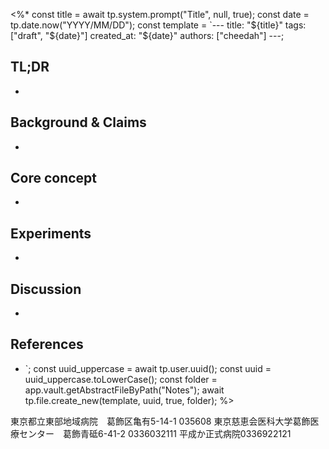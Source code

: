 <%*
const title = await tp.system.prompt("Title", null, true);
const date = tp.date.now("YYYY/MM/DD");
const template = `---
title: "${title}"
tags: ["draft", "${date}"]
created_at: "${date}"
authors: ["cheedah"]
---;
## TL;DR
- 
## Background & Claims
- 
## Core concept
- 
## Experiments
- 
## Discussion
- 
## References
- `;
const uuid_uppercase = await tp.user.uuid();
const uuid = uuid_uppercase.toLowerCase();
const folder = app.vault.getAbstractFileByPath("Notes");
await tp.file.create_new(template, uuid, true, folder);
%>

東京都立東部地域病院　葛飾区亀有5-14-1 035608
東京慈恵会医科大学葛飾医療センター　葛飾青砥6-41-2 0336032111
平成か正式病院0336922121
